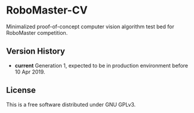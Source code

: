# RoboMaster-CV
Minimalized proof-of-concept computer vision algorithm test bed for RoboMaster competition.

## Version History
- **current** Generation 1, expected to be in production environment before 10 Apr 2019.

## License
This is a free software distributed under GNU GPLv3.
